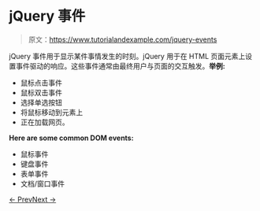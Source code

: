 # jQuery 事件

> 原文：<https://www.tutorialandexample.com/jquery-events>

jQuery 事件用于显示某件事情发生的时刻。jQuery 用于在 HTML 页面元素上设置事件驱动的响应。这些事件通常由最终用户与页面的交互触发。**举例:**

*   鼠标点击事件
*   鼠标双击事件
*   选择单选按钮
*   将鼠标移动到元素上
*   正在加载网页。

**Here are some common DOM events:**

*   鼠标事件
*   键盘事件
*   表单事件
*   文档/窗口事件

[← Prev](https://www.tutorialandexample.com/jquery-selectors)[Next →](https://www.tutorialandexample.com/jquery-mouse-events)